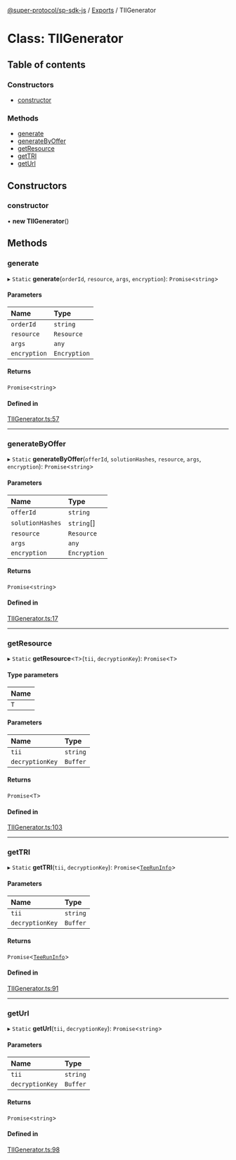 [@super-protocol/sp-sdk-js](../README.md) / [Exports](../modules.md) / TIIGenerator

# Class: TIIGenerator

## Table of contents

### Constructors

- [constructor](TIIGenerator.md#constructor)

### Methods

- [generate](TIIGenerator.md#generate)
- [generateByOffer](TIIGenerator.md#generatebyoffer)
- [getResource](TIIGenerator.md#getresource)
- [getTRI](TIIGenerator.md#gettri)
- [getUrl](TIIGenerator.md#geturl)

## Constructors

### constructor

• **new TIIGenerator**()

## Methods

### generate

▸ `Static` **generate**(`orderId`, `resource`, `args`, `encryption`): `Promise`<`string`\>

#### Parameters

| Name | Type |
| :------ | :------ |
| `orderId` | `string` |
| `resource` | `Resource` |
| `args` | `any` |
| `encryption` | `Encryption` |

#### Returns

`Promise`<`string`\>

#### Defined in

[TIIGenerator.ts:57](https://github.com/Super-Protocol/sp-sdk-js/blob/d074eb7/src/TIIGenerator.ts#L57)

___

### generateByOffer

▸ `Static` **generateByOffer**(`offerId`, `solutionHashes`, `resource`, `args`, `encryption`): `Promise`<`string`\>

#### Parameters

| Name | Type |
| :------ | :------ |
| `offerId` | `string` |
| `solutionHashes` | `string`[] |
| `resource` | `Resource` |
| `args` | `any` |
| `encryption` | `Encryption` |

#### Returns

`Promise`<`string`\>

#### Defined in

[TIIGenerator.ts:17](https://github.com/Super-Protocol/sp-sdk-js/blob/d074eb7/src/TIIGenerator.ts#L17)

___

### getResource

▸ `Static` **getResource**<`T`\>(`tii`, `decryptionKey`): `Promise`<`T`\>

#### Type parameters

| Name |
| :------ |
| `T` |

#### Parameters

| Name | Type |
| :------ | :------ |
| `tii` | `string` |
| `decryptionKey` | `Buffer` |

#### Returns

`Promise`<`T`\>

#### Defined in

[TIIGenerator.ts:103](https://github.com/Super-Protocol/sp-sdk-js/blob/d074eb7/src/TIIGenerator.ts#L103)

___

### getTRI

▸ `Static` **getTRI**(`tii`, `decryptionKey`): `Promise`<[`TeeRunInfo`](../modules.md#teeruninfo)\>

#### Parameters

| Name | Type |
| :------ | :------ |
| `tii` | `string` |
| `decryptionKey` | `Buffer` |

#### Returns

`Promise`<[`TeeRunInfo`](../modules.md#teeruninfo)\>

#### Defined in

[TIIGenerator.ts:91](https://github.com/Super-Protocol/sp-sdk-js/blob/d074eb7/src/TIIGenerator.ts#L91)

___

### getUrl

▸ `Static` **getUrl**(`tii`, `decryptionKey`): `Promise`<`string`\>

#### Parameters

| Name | Type |
| :------ | :------ |
| `tii` | `string` |
| `decryptionKey` | `Buffer` |

#### Returns

`Promise`<`string`\>

#### Defined in

[TIIGenerator.ts:98](https://github.com/Super-Protocol/sp-sdk-js/blob/d074eb7/src/TIIGenerator.ts#L98)
